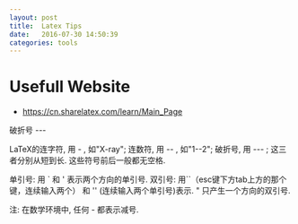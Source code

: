 ```yaml
---
layout: post
title:  Latex Tips
date:   2016-07-30 14:50:39
categories: tools
---
```


# Usefull Website #
*   https://cn.sharelatex.com/learn/Main_Page

破折号 ---

LaTeX的连字符, 用 - , 如"X-ray";
         连数符, 用 -- , 如"1--2";
         破折号, 用 --- ;
  这三者分别从短到长. 这些符号前后一般都无空格.

  单引号: 用 ` 和 ' 表示两个方向的单引号.
  双引号: 用``（esc键下方tab上方的那个键，连续输入两个） 和 '' (连续输入两个单引号)表示.
           " 只产生一个方向的双引号.

注: 在数学环境中, 任何 - 都表示减号.